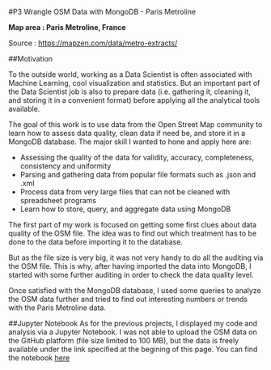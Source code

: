 #P3 Wrangle OSM Data with MongoDB - Paris Metroline

**Map area : Paris Metroline, France**

Source : https://mapzen.com/data/metro-extracts/

##Motivation

To the outside world, working as a Data Scientist is often associated with Machine Learning, cool visualization and statistics. But an important part of the Data Scientist job is also to prepare data (i.e. gathering it, cleaning it, and storing it in a convenient format) before applying all the analytical tools available. 

The goal of this work is to use data from the Open Street Map community to learn how to assess data quality, clean data if need be, and store it in a MongoDB database. The major skill I wanted to hone and apply here are:
- Assessing the quality of the data for validity, accuracy, completeness, consistency and uniformity
- Parsing and gathering data from popular file formats such as .json and .xml
- Process data from very large files that can not be cleaned with spreadsheet programs
- Learn how to store, query, and aggregate data using MongoDB

The first part of my work is focused on getting some first clues about data quality of the OSM file. The idea was to find out which treatment has to be done to the data before importing it to the database. 

But as the file size is very big, it was not very handy to do all the auditing via the OSM file. This is why, after having imported the data into MongoDB, I started with some further auditing in order to check the data quality level. 

Once satisfied with the MongoDB database, I used some queries to analyze the OSM data further and tried to find out interesting numbers or trends with the Paris Metroline data.


##Jupyter Notebook
As for the previous projects, I displayed my code and analysis via a Jupyter Notebook. I was not able to upload the OSM data on the GitHub platform (file size limited to 100 MB), but the data is freely available under the link specified at the begining of this page. 
You can find the notebook [here](P3%20-%20Wrangle%20OSM%20Data%20with%20MongoDB.ipynb)